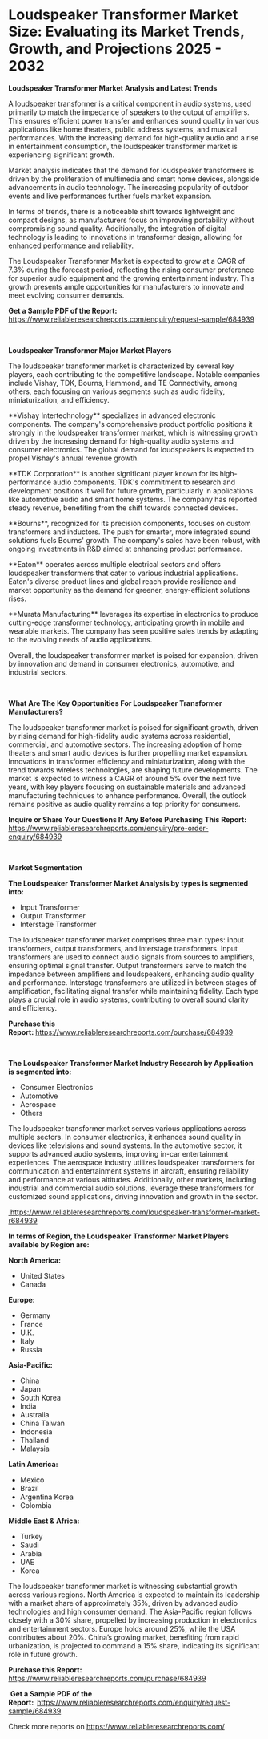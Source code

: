 <p><h1>Loudspeaker Transformer Market Size: Evaluating its Market Trends, Growth, and Projections 2025 - 2032</h1></p><p><strong>Loudspeaker Transformer Market Analysis and Latest Trends</strong></p>
<p><p>A loudspeaker transformer is a critical component in audio systems, used primarily to match the impedance of speakers to the output of amplifiers. This ensures efficient power transfer and enhances sound quality in various applications like home theaters, public address systems, and musical performances. With the increasing demand for high-quality audio and a rise in entertainment consumption, the loudspeaker transformer market is experiencing significant growth.</p><p>Market analysis indicates that the demand for loudspeaker transformers is driven by the proliferation of multimedia and smart home devices, alongside advancements in audio technology. The increasing popularity of outdoor events and live performances further fuels market expansion. </p><p>In terms of trends, there is a noticeable shift towards lightweight and compact designs, as manufacturers focus on improving portability without compromising sound quality. Additionally, the integration of digital technology is leading to innovations in transformer design, allowing for enhanced performance and reliability.</p><p>The Loudspeaker Transformer Market is expected to grow at a CAGR of 7.3% during the forecast period, reflecting the rising consumer preference for superior audio equipment and the growing entertainment industry. This growth presents ample opportunities for manufacturers to innovate and meet evolving consumer demands.</p></p>
<p><strong>Get a Sample PDF of the Report:&nbsp;</strong> <a href="https://www.reliableresearchreports.com/enquiry/request-sample/684939?utm_campaign=2243&utm_medium=2&utm_source=Github&utm_content=ia&utm_term=06042025&utm_id=loudspeaker-transformer">https://www.reliableresearchreports.com/enquiry/request-sample/684939</a></p>
<p>&nbsp;</p>
<p><strong>Loudspeaker Transformer Major Market Players</strong></p>
<p><p>The loudspeaker transformer market is characterized by several key players, each contributing to the competitive landscape. Notable companies include Vishay, TDK, Bourns, Hammond, and TE Connectivity, among others, each focusing on various segments such as audio fidelity, miniaturization, and efficiency.</p><p>**Vishay Intertechnology** specializes in advanced electronic components. The company's comprehensive product portfolio positions it strongly in the loudspeaker transformer market, which is witnessing growth driven by the increasing demand for high-quality audio systems and consumer electronics. The global demand for loudspeakers is expected to propel Vishay's annual revenue growth.</p><p>**TDK Corporation** is another significant player known for its high-performance audio components. TDK's commitment to research and development positions it well for future growth, particularly in applications like automotive audio and smart home systems. The company has reported steady revenue, benefiting from the shift towards connected devices.</p><p>**Bourns**, recognized for its precision components, focuses on custom transformers and inductors. The push for smarter, more integrated sound solutions fuels Bourns' growth. The company's sales have been robust, with ongoing investments in R&D aimed at enhancing product performance.</p><p>**Eaton** operates across multiple electrical sectors and offers loudspeaker transformers that cater to various industrial applications. Eaton's diverse product lines and global reach provide resilience and market opportunity as the demand for greener, energy-efficient solutions rises.</p><p>**Murata Manufacturing** leverages its expertise in electronics to produce cutting-edge transformer technology, anticipating growth in mobile and wearable markets. The company has seen positive sales trends by adapting to the evolving needs of audio applications.</p><p>Overall, the loudspeaker transformer market is poised for expansion, driven by innovation and demand in consumer electronics, automotive, and industrial sectors.</p></p>
<p>&nbsp;</p>
<p><strong>What Are The Key Opportunities For Loudspeaker Transformer Manufacturers?</strong></p>
<p><p>The loudspeaker transformer market is poised for significant growth, driven by rising demand for high-fidelity audio systems across residential, commercial, and automotive sectors. The increasing adoption of home theaters and smart audio devices is further propelling market expansion. Innovations in transformer efficiency and miniaturization, along with the trend towards wireless technologies, are shaping future developments. The market is expected to witness a CAGR of around 5% over the next five years, with key players focusing on sustainable materials and advanced manufacturing techniques to enhance performance. Overall, the outlook remains positive as audio quality remains a top priority for consumers.</p></p>
<p><strong>Inquire or Share Your Questions If Any Before Purchasing This Report:</strong> <a href="https://www.reliableresearchreports.com/enquiry/pre-order-enquiry/684939?utm_campaign=2243&utm_medium=2&utm_source=Github&utm_content=ia&utm_term=06042025&utm_id=loudspeaker-transformer">https://www.reliableresearchreports.com/enquiry/pre-order-enquiry/684939</a></p>
<p>&nbsp;</p>
<p><strong>Market Segmentation</strong></p>
<p><strong>The Loudspeaker Transformer Market Analysis by types is segmented into:</strong></p>
<p><ul><li>Input Transformer</li><li>Output Transformer</li><li>Interstage Transformer</li></ul></p>
<p><p>The loudspeaker transformer market comprises three main types: input transformers, output transformers, and interstage transformers. Input transformers are used to connect audio signals from sources to amplifiers, ensuring optimal signal transfer. Output transformers serve to match the impedance between amplifiers and loudspeakers, enhancing audio quality and performance. Interstage transformers are utilized in between stages of amplification, facilitating signal transfer while maintaining fidelity. Each type plays a crucial role in audio systems, contributing to overall sound clarity and efficiency.</p></p>
<p><strong>Purchase this Report:&nbsp;</strong><a href="https://www.reliableresearchreports.com/purchase/684939?utm_campaign=2243&utm_medium=2&utm_source=Github&utm_content=ia&utm_term=06042025&utm_id=loudspeaker-transformer">https://www.reliableresearchreports.com/purchase/684939</a></p>
<p>&nbsp;</p>
<p><strong>The Loudspeaker Transformer Market Industry Research by Application is segmented into:</strong></p>
<p><ul><li>Consumer Electronics</li><li>Automotive</li><li>Aerospace</li><li>Others</li></ul></p>
<p><p>The loudspeaker transformer market serves various applications across multiple sectors. In consumer electronics, it enhances sound quality in devices like televisions and sound systems. In the automotive sector, it supports advanced audio systems, improving in-car entertainment experiences. The aerospace industry utilizes loudspeaker transformers for communication and entertainment systems in aircraft, ensuring reliability and performance at various altitudes. Additionally, other markets, including industrial and commercial audio solutions, leverage these transformers for customized sound applications, driving innovation and growth in the sector.</p></p>
<p><a href="https://www.reliableresearchreports.com/loudspeaker-transformer-market-r684939?utm_campaign=2243&utm_medium=2&utm_source=Github&utm_content=ia&utm_term=06042025&utm_id=loudspeaker-transformer">&nbsp;https://www.reliableresearchreports.com/loudspeaker-transformer-market-r684939</a></p>
<p><strong>In terms of Region, the Loudspeaker Transformer Market Players available by Region are:</strong></p>
<p>
    <p> <strong> North America: </strong>
        <ul>
            <li>United States</li>
            <li>Canada</li>
        </ul>
        </p> 
    <p> <strong> Europe: </strong>
        <ul>
            <li>Germany</li>
            <li>France</li>
            <li>U.K.</li>
            <li>Italy</li>
            <li>Russia</li>
        </ul>
        </p> 
    <p> <strong> Asia-Pacific: </strong>
        <ul>
            <li>China</li>
            <li>Japan</li>
            <li>South Korea</li>
            <li>India</li>
            <li>Australia</li>
            <li>China Taiwan</li>
            <li>Indonesia</li>
            <li>Thailand</li>
            <li>Malaysia</li>
        </ul>
        </p> 
    <p> <strong> Latin America: </strong>
        <ul>
            <li>Mexico</li>
            <li>Brazil</li>
            <li>Argentina Korea</li>
            <li>Colombia</li>
        </ul>
        </p> 
    <p> <strong> Middle East & Africa: </strong>
        <ul>
            <li>Turkey</li>
            <li>Saudi</li>
            <li>Arabia</li>
            <li>UAE</li>
            <li>Korea</li>
        </ul>
    </p>
    </p>
<p><p>The loudspeaker transformer market is witnessing substantial growth across various regions. North America is expected to maintain its leadership with a market share of approximately 35%, driven by advanced audio technologies and high consumer demand. The Asia-Pacific region follows closely with a 30% share, propelled by increasing production in electronics and entertainment sectors. Europe holds around 25%, while the USA contributes about 20%. China’s growing market, benefiting from rapid urbanization, is projected to command a 15% share, indicating its significant role in future growth.</p></p>
<p><strong>Purchase this Report: </strong><a href="https://www.reliableresearchreports.com/purchase/684939?utm_campaign=2243&utm_medium=2&utm_source=Github&utm_content=ia&utm_term=06042025&utm_id=loudspeaker-transformer">https://www.reliableresearchreports.com/purchase/684939</a></p>
<p>&nbsp;<strong>Get a Sample PDF of the Report:&nbsp;&nbsp;</strong><a href="https://www.reliableresearchreports.com/enquiry/request-sample/684939?utm_campaign=2243&utm_medium=2&utm_source=Github&utm_content=ia&utm_term=06042025&utm_id=loudspeaker-transformer">https://www.reliableresearchreports.com/enquiry/request-sample/684939</a></p>
<p><strong></strong></p>
<p>Check more reports on <a href="https://www.reliableresearchreports.com/?utm_campaign=2243&utm_medium=2&utm_source=Github&utm_content=ia&utm_term=06042025&utm_id=loudspeaker-transformer">https://www.reliableresearchreports.com/</a></p>